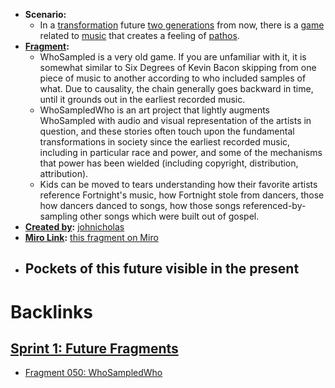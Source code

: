- **Scenario:**
    - In a [transformation](<transformation.md>) future [two generations](<two generations.md>) from now, there is a [game](<game.md>) related to [music](<music.md>) that creates a feeling of [pathos](<pathos.md>).
- **[Fragment](<Fragment.md>):** 
    - WhoSampled is a very old game. If you are unfamiliar with it, it is somewhat similar to Six Degrees of Kevin Bacon skipping from one piece of music to another according to who included samples of what. Due to causality, the chain generally goes backward in time, until it grounds out in the earliest recorded music.
    - WhoSampledWho is an art project that lightly augments WhoSampled with audio and visual representation of the artists in question, and these stories often touch upon the fundamental transformations in society since the earliest recorded music, including in particular race and power, and some of the mechanisms that power has been wielded (including copyright, distribution, attribution).
    - Kids can be moved to tears understanding how their favorite artists reference Fortnight's music, how Fortnight stole from dancers, those how dancers danced to songs, how those songs referenced-by-sampling other songs which were built out of gospel.
- **[Created by](<Created by.md>):** [johnicholas](<johnicholas.md>)
- **[Miro Link](<Miro Link.md>):** [this fragment on Miro](https://miro.com/app/board/o9J_kpEmVVk=/?moveToWidget=3074457348885829114&cot=11)
- **Pockets of this future visible in the present**
    - 

# Backlinks
## [Sprint 1: Future Fragments](<Sprint 1: Future Fragments.md>)
- [Fragment 050: WhoSampledWho](<Fragment 050: WhoSampledWho.md>)

